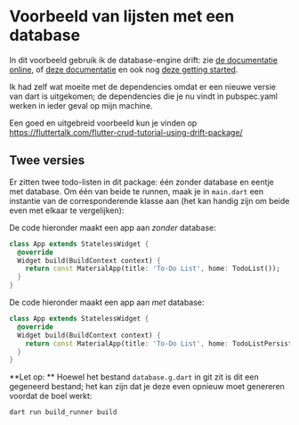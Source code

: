 # Voorbeeld van lijsten met een database

In dit voorbeeld gebruik ik de database-engine drift: zie [de documentatie online](https://pub.dev/packages/drift), of [deze documentatie](https://drift.simonbinder.eu/docs/upgrading/#name) en ook nog [deze getting started](https://drift.simonbinder.eu/docs/getting-started/).

Ik had zelf wat moeite met de dependencies omdat er een nieuwe versie van dart is uitgekomen;
de dependencies die je nu vindt in pubspec.yaml werken in ieder geval op mijn machine. 

Een goed en uitgebreid voorbeeld kun je vinden op https://fluttertalk.com/flutter-crud-tutorial-using-drift-package/

## Twee versies

Er zitten twee todo-listen in dit package: één zonder database en eentje met database. Om één van beide te runnen, maak je in `main.dart` een instantie van de corresponderende klasse aan (het kan handig zijn om beide even met elkaar te vergelijken):

De code hieronder maakt een app aan *zonder* database:

```dart
class App extends StatelessWidget {
  @override
  Widget build(BuildContext context) {
    return const MaterialApp(title: 'To-Do List', home: TodoList());
  }
}
```

De code hieronder maakt een app aan *met* database:

```dart
class App extends StatelessWidget {
  @override
  Widget build(BuildContext context) {
    return const MaterialApp(title: 'To-Do List', home: TodoListPersistent());
  }
}
```

**Let op: ** Hoewel het bestand `database.g.dart` in git zit is dit een gegeneerd bestand; het kan zijn dat je deze even opnieuw moet genereren voordat de boel werkt:

```shell
dart run build_runner build
```